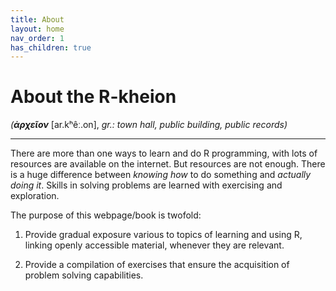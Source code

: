 ```yaml
---
title: About
layout: home
nav_order: 1
has_children: true
---
```


# About the R-kheion 

*(**ἀρχεῖον*** [ar.kʰêː.on], *gr.: town hall, public building, public records)*

* * *

There are more than one ways to learn and do R programming, with lots of resources are available on the internet. But resources are not enough. There is a huge difference between *knowing how* to do something and *actually doing it*. Skills in solving problems are learned with exercising and exploration.

The purpose of this webpage/book is twofold:

1. Provide gradual exposure various to topics of learning and using R, linking openly accessible material, whenever they are relevant.

2. Provide a compilation of exercises that ensure the acquisition of problem solving capabilities.


